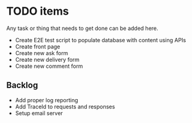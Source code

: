 # TODO items

Any task or thing that needs to get done can be added here.

* Create E2E test script to populate database with content using APIs
* Create front page
* Create new ask form
* Create new delivery form
* Create new comment form

## Backlog

* Add proper log reporting
* Add TraceId to requests and responses
* Setup email server